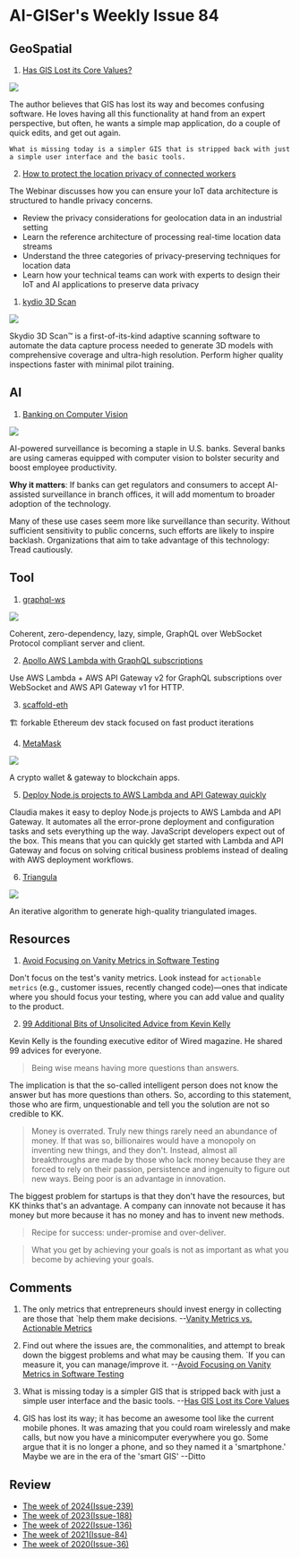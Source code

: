 # AI-GISer's Weekly Issue 84

## GeoSpatial

1. [Has GIS Lost its Core Values?](https://www.gwprime.geospatialworld.net/opinion/has-gis-lost-its-core-values/)

![](https://www.gwprime.geospatialworld.net/wp-content/uploads/2021/04/33-toolboxes.jpg)

The author believes that GIS has lost its way and becomes confusing software. He loves having all this functionality at hand from an expert perspective, but often, he wants a simple map application, do a couple of quick edits, and get out again.

`What is missing today is a simpler GIS that is stripped back with just a simple user interface and the basic tools.`

2. [How to protect the location privacy of connected workers](https://sensorup.com/webinars-privacy-connected-workers/)

The Webinar discusses how you can ensure your IoT data architecture is structured to handle privacy concerns.

- Review the privacy considerations for geolocation data in an industrial setting
- Learn the reference architecture of processing real-time location data streams
- Understand the three categories of privacy-preserving techniques for location data
- Learn how your technical teams can work with experts to design their IoT and AI applications to preserve data privacy

1. [kydio 3D Scan](https://www.skydio.com/3d-scan)

![](https://cdn.sanity.io/images/mgxz50fq/production/2fd91659fdafee00f21a14e3b67256afb389dc86-2124x1200.png?w=768&h=434&fit=crop&fm=webp)

Skydio 3D Scan™ is a first-of-its-kind adaptive scanning software to automate the data capture process needed to generate 3D models with comprehensive coverage and ultra-high resolution. Perform higher quality inspections faster with minimal pilot training.

## AI

1. [Banking on Computer Vision](https://www.deeplearning.ai/the-batch/issue-90/)

![](https://info.deeplearning.ai/hs-fs/hubfs/BANK576x324.gif?width=1200&upscale=true&name=BANK576x324.gif)

AI-powered surveillance is becoming a staple in U.S. banks. Several banks are using cameras equipped with computer vision to bolster security and boost employee productivity.

**Why it matters**: If banks can get regulators and consumers to accept AI-assisted surveillance in branch offices, it will add momentum to broader adoption of the technology.

Many of these use cases seem more like surveillance than security. Without sufficient sensitivity to public concerns, such efforts are likely to inspire backlash. Organizations that aim to take advantage of this technology: Tread cautiously.

## Tool

1. [graphql-ws](https://github.com/enisdenjo/graphql-ws)

![](https://user-images.githubusercontent.com/25294569/94527042-172dba00-023f-11eb-944b-88c0bd58a8d2.gif)

Coherent, zero-dependency, lazy, simple, GraphQL over WebSocket Protocol compliant server and client.

2. [Apollo AWS Lambda with GraphQL subscriptions](https://github.com/michalkvasnicak/aws-lambda-graphql)

Use AWS Lambda + AWS API Gateway v2 for GraphQL subscriptions over WebSocket and AWS API Gateway v1 for HTTP.

3. [scaffold-eth](https://github.com/austintgriffith/scaffold-eth)

🏗 forkable Ethereum dev stack focused on fast product iterations

4. [MetaMask](https://metamask.io/)

![](https://i1.wp.com/coinsutra.com/wp-content/uploads/2018/04/How-To-Use-MetaMask-Wallet.jpg?w=800&ssl=1)

A crypto wallet & gateway to blockchain apps.

5. [Deploy Node.js projects to AWS Lambda and API Gateway quickly](https://github.com/claudiajs/claudia)

Claudia makes it easy to deploy Node.js projects to AWS Lambda and API Gateway. It automates all the error-prone deployment and configuration tasks and sets everything up the way. JavaScript developers expect out of the box. This means that you can quickly get started with Lambda and API Gateway and focus on solving critical business problems instead of dealing with AWS deployment workflows.

6. [Triangula](https://github.com/RH12503/Triangula)

![](https://github.com/RH12503/triangula/raw/main/assets/triangula.gif)

An iterative algorithm to generate high-quality triangulated images.

## Resources

1. [Avoid Focusing on Vanity Metrics in Software Testing](https://itnext.io/its-a-trap-avoid-focusing-on-vanity-metrics-in-software-testing-7a627c7848)

Don't focus on the test's vanity metrics. Look instead for `actionable metrics` (e.g., customer issues, recently changed code)—ones that indicate where you should focus your testing, where you can add value and quality to the product.

2. [99 Additional Bits of Unsolicited Advice from Kevin Kelly](https://kk.org/thetechnium/99-additional-bits-of-unsolicited-advice/)

Kevin Kelly is the founding executive editor of Wired magazine. He shared 99 advices for everyone.

> Being wise means having more questions than answers.

The implication is that the so-called intelligent person does not know the answer but has more questions than others. So, according to this statement, those who are firm, unquestionable and tell you the solution are not so credible to KK.

> Money is overrated. Truly new things rarely need an abundance of money. If that was so, billionaires would have a monopoly on inventing new things, and they don't. Instead, almost all breakthroughs are made by those who lack money because they are forced to rely on their passion, persistence and ingenuity to figure out new ways. Being poor is an advantage in innovation.

The biggest problem for startups is that they don't have the resources, but KK thinks that's an advantage. A company can innovate not because it has money but more because it has no money and has to invent new methods.

> Recipe for success: under-promise and over-deliver.

> What you get by achieving your goals is not as important as what you become by achieving your goals.

## Comments

1. The only metrics that entrepreneurs should invest energy in collecting are those that `help them make decisions.
   --[Vanity Metrics vs. Actionable Metrics](https://tim.blog/2009/05/19/vanity-metrics-vs-actionable-metrics/)

2. Find out where the issues are, the commonalities, and attempt to break down the biggest problems and what may be causing them. `If you can measure it, you can manage/improve it.
   --[Avoid Focusing on Vanity Metrics in Software Testing](https://itnext.io/its-a-trap-avoid-focusing-on-vanity-metrics-in-software-testing-7a627c7848)

3. What is missing today is a simpler GIS that is stripped back with just a simple user interface and the basic tools.
   --[Has GIS Lost its Core Values](https://www.gwprime.geospatialworld.net/opinion/has-gis-lost-its-core-values/)

4. GIS has lost its way; it has become an awesome tool like the current mobile phones. It was amazing that you could roam wirelessly and make calls, but now you have a minicomputer everywhere you go. Some argue that it is no longer a phone, and so they named it a 'smartphone.' Maybe we are in the era of the 'smart GIS'
   --Ditto

## Review

- [The week of 2024(Issue-239)](../2024/issue-239.md)
- [The week of 2023(Issue-188)](../2023/issue-188.md)
- [The week of 2022(Issue-136)](../2022/issue-136.md)
- [The week of 2021(Issue-84)](../2021/issue-84.md)
- [The week of 2020(Issue-36)](../2020/issue-36.md)

